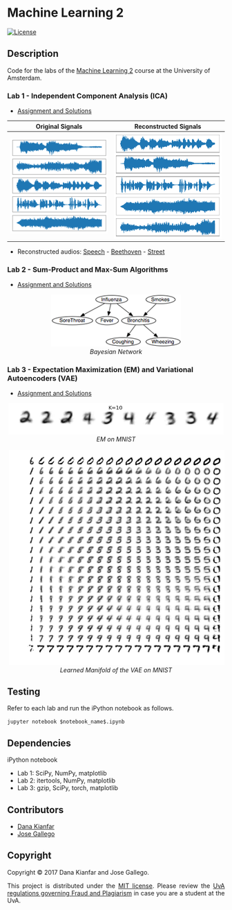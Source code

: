 # Machine Learning 2

[![License](http://img.shields.io/:license-mit-blue.svg)](LICENSE)

## Description

Code for the labs of the [Machine Learning 2](http://coursecatalogue.uva.nl/xmlpages/page/2017-2018-en/search-course/course/34043) course at the University of Amsterdam.

### Lab 1 - Independent Component Analysis (ICA)
- [Assignment and Solutions](src/lab1/lab01_KIANFAR_GALLEGO.ipynb)

Original Signals             |  Reconstructed Signals
:-------------------------:|:-------------------------:
<img src="src/lab1/img/original.png" width="400" />  |  <img src="src/lab1/img/phi3.png" width="400" />

- Reconstructed audios: [Speech](src/lab1/demix/demix1_phi3.wav) - [Beethoven](src/lab1/demix/demix2_phi3.wav) - [Street](src/lab1/demix/demix4_phi3.wav)

### Lab 2 - Sum-Product and Max-Sum Algorithms
- [Assignment and Solutions](src/lab2/lab02_KIANFAR_GALLEGO.ipynb)

<p align="center">
  <img src="src/lab2/bn.png" width="300" /><br />
  <i>Bayesian Network </i>
</p>

### Lab 3 - Expectation Maximization (EM) and Variational Autoencoders (VAE)
- [Assignment and Solutions](src/lab3/lab03_KIANFAR_GALLEGO.ipynb)

<p align="center">
  <img src="src/lab3/img/em.png" width="500" /><br />
  <i>EM on MNIST </i>
  <br />
  <br />
  <img src="src/lab3/img/vae.png" width="500" /><br />
  <i>Learned Manifold of the VAE on MNIST</i>
</p>

## Testing
Refer to each lab and run the iPython notebook as follows.
``` 
jupyter notebook $notebook_name$.ipynb
```

## Dependencies
iPython notebook
- Lab 1: SciPy, NumPy, matplotlib
- Lab 2: itertools, NumPy, matplotlib
- Lab 3: gzip, SciPy, torch, matplotlib

## Contributors

- [Dana Kianfar](https://github.com/danakianfar)
- [Jose Gallego](https://github.com/jgalle29)

## Copyright

Copyright © 2017 Dana Kianfar and Jose Gallego.

<p align="justify">
This project is distributed under the <a href="LICENSE">MIT license</a>. Please review the <a href="http://student.uva.nl/en/content/az/plagiarism-and-fraud/plagiarism-and-fraud.html">UvA regulations governing Fraud and Plagiarism</a> in case you are a student at the UvA.
</p>
